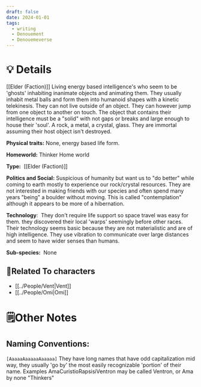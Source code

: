 ```yaml
---
draft: false
date: 2024-01-01
tags:
  - writing
  - Denouement
  - Denouemeverse
---
```

# 💡 Details
[[Elder (Faction)]]
Living energy based intelligence's who seem to be 'ghosts' inhabiting inanimate objects and animating them. They usually inhabit metal balls and form them into humanoid shapes with a kinetic telekinesis. They can not live outside of an object. They can however jump from one object to another on touch. The object that contains their intelligence must be a "solid" with not gaps or breaks and large enough to house their 'soul'. A rock, a metal, a crystal, glass. They are immortal assuming their host object isn't destroyed.

**Physical traits:** None, energy based life form.

**Homeworld:** Thinker Home world

**Type:**  [[Elder (Faction)]]

**Politics and Social:** Suspicious of humanity but want us to "do better" while coming to earth mostly to experience our rock/crystal resources. They are not interested in making friends with our species and often spend many years "being" a boulder without moving. This is called "contemplation" although it appears to be more of a hibernation.

**Technology**:  They don't require life support so space travel was easy for them. they discovered their local 'warps' seemingly before other races. Their technology seems basic because they are not materialistic and are of high intelligence. They use vibration to communicate over large distances and seem to have wider senses than humans.

**Sub-species:**  None

## **👤Related To characters**
- [[../People/Vent|Vent]]
- [[../People/Omi|Omi]]

# **🗒️Other Notes**
## **Naming Conventions:** 
``[AaaaaAaaaaaAaaaaa]`` They have long names that have odd capitalization mid way, they usually 'go by' the most easily recognizable 'portion' of their name. Examples AmaCuristioRapsisiVentron may be called Ventron, or Ama by none "Thinkers"
